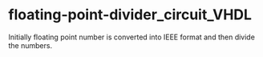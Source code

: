 # floating-point-divider_circuit_VHDL


Initially floating point number is converted into IEEE format and then divide the numbers.
